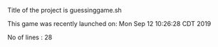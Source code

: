Title of the project is guessinggame.sh

This game was recently launched on: Mon Sep 12 10:26:28 CDT 2019

No of lines : 28

